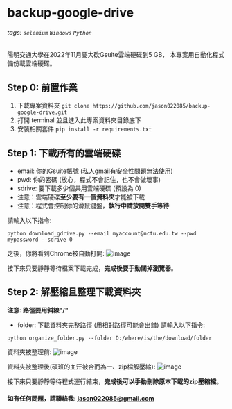# backup-google-drive
###### tags: `selenium` `Windows` `Python`

陽明交通大學在2022年11月要大砍Gsuite雲端硬碟到5 GB，
本專案用自動化程式備份載雲端硬碟。

## Step 0: 前置作業
1. 下載專案資料夾 `git clone https://github.com/jason022085/backup-google-drive.git`
2. 打開 terminal 並且進入此專案資料夾目錄底下
3. 安裝相關套件 `pip install -r requirements.txt`

## Step 1: 下載所有的雲端硬碟
* email: 你的Gsuite帳號 (私人gmail有安全性問題無法使用)
* pwd: 你的密碼 (放心，程式不會記住，也不會做壞事)
* sdrive: 要下載多少個共用雲端硬碟 (預設為 0)
* 注意：雲端硬碟**至少要有一個資料夾**才能被下載
* 注意：程式會控制你的滑鼠鍵盤，**執行中請放開雙手等待**

請輸入以下指令: 
```
python download_gdrive.py --email myaccount@nctu.edu.tw --pwd mypassword --sdrive 0  
```
之後，你將看到Chrome被自動打開:
![image](https://github.com/jason022085/backup-google-drive/blob/main/demo/demo_1.png)

接下來只要靜靜等待檔案下載完成，**完成後要手動關掉瀏覽器**。

## Step 2: 解壓縮且整理下載資料夾
**注意: 路徑要用斜線"/"**
* folder: 下載資料夾完整路徑 (用相對路徑可能會出錯)
請輸入以下指令: 
```
python organize_folder.py --folder D:/where/is/the/download/folder  
```

資料夾被整理前:
![image](https://github.com/jason022085/backup-google-drive/blob/main/demo/demo_2.png)

資料夾被整理後(碩班的血汗被合而為一、zip檔解壓縮):
![image](https://github.com/jason022085/backup-google-drive/blob/main/demo/demo_3.png)

接下來只要靜靜等待程式運行結束，**完成後可以手動刪除原本下載的zip壓縮檔**。

#### 如有任何問題，請聯絡我: jason022085@gmail.com